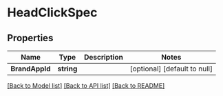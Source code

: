 # HeadClickSpec

## Properties
Name | Type | Description | Notes
------------ | ------------- | ------------- | -------------
**BrandAppId** | **string** |  | [optional] [default to null]

[[Back to Model list]](../README.md#documentation-for-models) [[Back to API list]](../README.md#documentation-for-api-endpoints) [[Back to README]](../README.md)


